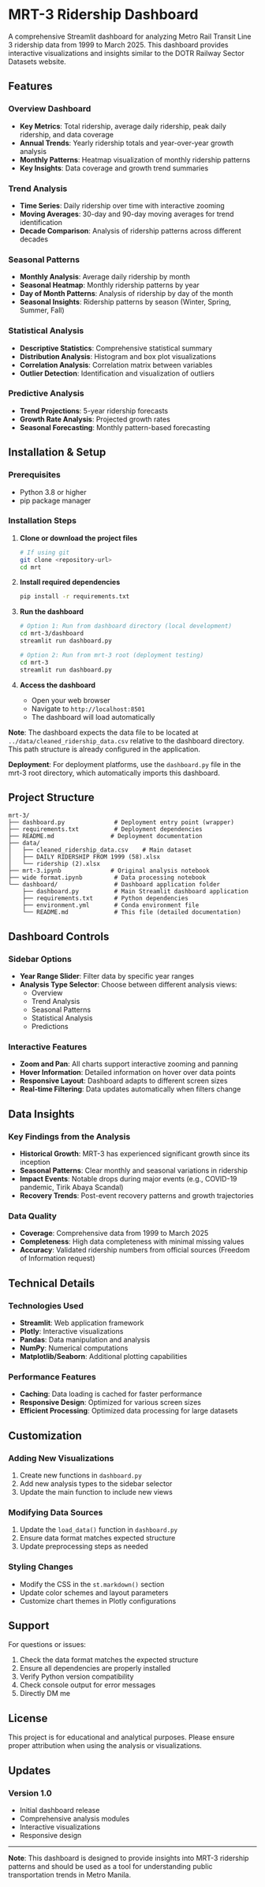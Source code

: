 # MRT-3 Ridership Dashboard

A comprehensive Streamlit dashboard for analyzing Metro Rail Transit Line 3 ridership data from 1999 to March 2025. This dashboard provides interactive visualizations and insights similar to the DOTR Railway Sector Datasets website.

## Features

### Overview Dashboard
- **Key Metrics**: Total ridership, average daily ridership, peak daily ridership, and data coverage
- **Annual Trends**: Yearly ridership totals and year-over-year growth analysis
- **Monthly Patterns**: Heatmap visualization of monthly ridership patterns
- **Key Insights**: Data coverage and growth trend summaries

### Trend Analysis
- **Time Series**: Daily ridership over time with interactive zooming
- **Moving Averages**: 30-day and 90-day moving averages for trend identification
- **Decade Comparison**: Analysis of ridership patterns across different decades

### Seasonal Patterns
- **Monthly Analysis**: Average daily ridership by month
- **Seasonal Heatmap**: Monthly ridership patterns by year
- **Day of Month Patterns**: Analysis of ridership by day of the month
- **Seasonal Insights**: Ridership patterns by season (Winter, Spring, Summer, Fall)

### Statistical Analysis
- **Descriptive Statistics**: Comprehensive statistical summary
- **Distribution Analysis**: Histogram and box plot visualizations
- **Correlation Analysis**: Correlation matrix between variables
- **Outlier Detection**: Identification and visualization of outliers

### Predictive Analysis
- **Trend Projections**: 5-year ridership forecasts
- **Growth Rate Analysis**: Projected growth rates
- **Seasonal Forecasting**: Monthly pattern-based forecasting

## Installation & Setup

### Prerequisites
- Python 3.8 or higher
- pip package manager

### Installation Steps

1. **Clone or download the project files**
   ```bash
   # If using git
   git clone <repository-url>
   cd mrt
   ```

2. **Install required dependencies**
   ```bash
   pip install -r requirements.txt
   ```

3. **Run the dashboard**
   ```bash
   # Option 1: Run from dashboard directory (local development)
   cd mrt-3/dashboard
   streamlit run dashboard.py
   
   # Option 2: Run from mrt-3 root (deployment testing)
   cd mrt-3
   streamlit run dashboard.py
   ```

4. **Access the dashboard**
   - Open your web browser
   - Navigate to `http://localhost:8501`
   - The dashboard will load automatically

**Note**: The dashboard expects the data file to be located at `../data/cleaned_ridership_data.csv` relative to the dashboard directory. This path structure is already configured in the application.

**Deployment**: For deployment platforms, use the `dashboard.py` file in the mrt-3 root directory, which automatically imports this dashboard.

## Project Structure

```
mrt-3/
├── dashboard.py              # Deployment entry point (wrapper)
├── requirements.txt          # Deployment dependencies
├── README.md                # Deployment documentation
├── data/
│   ├── cleaned_ridership_data.csv    # Main dataset
│   ├── DAILY RIDERSHIP FROM 1999 (58).xlsx
│   └── ridership (2).xlsx
├── mrt-3.ipynb              # Original analysis notebook
├── wide format.ipynb         # Data processing notebook
└── dashboard/                # Dashboard application folder
    ├── dashboard.py          # Main Streamlit dashboard application
    ├── requirements.txt      # Python dependencies
    ├── environment.yml       # Conda environment file
    └── README.md             # This file (detailed documentation)
```

## Dashboard Controls

### Sidebar Options
- **Year Range Slider**: Filter data by specific year ranges
- **Analysis Type Selector**: Choose between different analysis views:
  - Overview
  - Trend Analysis
  - Seasonal Patterns
  - Statistical Analysis
  - Predictions

### Interactive Features
- **Zoom and Pan**: All charts support interactive zooming and panning
- **Hover Information**: Detailed information on hover over data points
- **Responsive Layout**: Dashboard adapts to different screen sizes
- **Real-time Filtering**: Data updates automatically when filters change

## Data Insights

### Key Findings from the Analysis
- **Historical Growth**: MRT-3 has experienced significant growth since its inception
- **Seasonal Patterns**: Clear monthly and seasonal variations in ridership
- **Impact Events**: Notable drops during major events (e.g., COVID-19 pandemic, Tirik Abaya Scandal)
- **Recovery Trends**: Post-event recovery patterns and growth trajectories

### Data Quality
- **Coverage**: Comprehensive data from 1999 to March 2025
- **Completeness**: High data completeness with minimal missing values
- **Accuracy**: Validated ridership numbers from official sources (Freedom of Information request)

## Technical Details

### Technologies Used
- **Streamlit**: Web application framework
- **Plotly**: Interactive visualizations
- **Pandas**: Data manipulation and analysis
- **NumPy**: Numerical computations
- **Matplotlib/Seaborn**: Additional plotting capabilities

### Performance Features
- **Caching**: Data loading is cached for faster performance
- **Responsive Design**: Optimized for various screen sizes
- **Efficient Processing**: Optimized data processing for large datasets

## Customization

### Adding New Visualizations
1. Create new functions in `dashboard.py`
2. Add new analysis types to the sidebar selector
3. Update the main function to include new views

### Modifying Data Sources
1. Update the `load_data()` function in `dashboard.py`
2. Ensure data format matches expected structure
3. Update preprocessing steps as needed

### Styling Changes
- Modify the CSS in the `st.markdown()` section
- Update color schemes and layout parameters
- Customize chart themes in Plotly configurations

## Support

For questions or issues:
1. Check the data format matches the expected structure
2. Ensure all dependencies are properly installed
3. Verify Python version compatibility
4. Check console output for error messages
5. Directly DM me

## License

This project is for educational and analytical purposes. Please ensure proper attribution when using the analysis or visualizations.

## Updates

### Version 1.0
- Initial dashboard release
- Comprehensive analysis modules
- Interactive visualizations
- Responsive design

---

**Note**: This dashboard is designed to provide insights into MRT-3 ridership patterns and should be used as a tool for understanding public transportation trends in Metro Manila.
